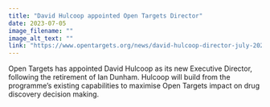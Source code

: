 ```yaml
---
title: "David Hulcoop appointed Open Targets Director"
date: 2023-07-05
image_filename: ""
image_alt_text: ""
link: "https://www.opentargets.org/news/david-hulcoop-director-july-2023.html"
---
```

Open Targets has appointed David Hulcoop as its new Executive Director, following the retirement of Ian Dunham. Hulcoop will build from the programme’s existing capabilities to maximise Open Targets impact on drug discovery decision making.
